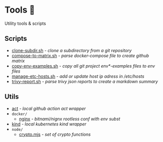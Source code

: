 # Tools :wrench:

Utility tools & scripts

## Scripts

- [clone-subdir.sh](./shell/clone-subdir.sh) *- clone a subdirectory from a git repository*
- [compose-to-matrix.sh](./shell/compose-to-matrix.sh) *- parse docker-compose file to create github matrix*
- [copy-env-examples.sh](./shell/copy-env-examples.sh) *- copy all git project env\*-examples files to env files*
- [manage-etc-hosts.sh](./shell/manage-etc-hosts.sh) *- add or update host ip adress in /etc/hosts*
- [trivy-report.sh](./shell/trivy-report.sh) *- parse trivy json reports to create a markdown summary*

## Utils

- [act](https://github.com/nektos/act) *- local github action act wrapper*
- `docker/`
  - [nginx](./docker/nginx/Dockerfile) *- bitnami/nignx rootless conf with env subst*
- [kind](https://github.com/kubernetes-sigs/kind/t) *- local kubernetes kind wrapper*
- `node/`
  - [crypto.mjs](./node/crypto.mjs) *- set of crypto functions*